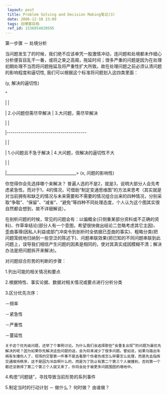 ```yaml
---
 layout: post
 title: Problem Solving and Decision Making笔记(3)
 date: 2006-12-10 23:09
 tags: 旧博客存档
 ref_id: 1536954820595
---
```

第一步骤 － 处境分析



当问题发生了的时候，我们绝不应该单凭一股激情冲动，连问题和处境都未作细心分析便盲目乱干一番，或将之束之高阁，拖延时间；很多严重的问题是因为在处理初期处理不当而将问题拖延及将严重性扩大所致。故在处理问题之前必须认清问题的影响程度和逼切性,
我们可以根据这个标准将问题划入这四类里面：



(y, 解决的逼切性)

^

|                            |

| 2.小问题但需尽早解决 | 3.大问题，需尽早解决

|                            |

|----------------------------------------

|                             |

| 1.小问题且不急于解决  | 4.大问题，但解决的逼切性不大

|                             |

|___________________________________> (x, 问题的影响性)



你觉得你会先选择哪个来解决？
普遍人选的不是2，就是3，说明大部分人会先考虑紧急性。而对于1，4的情况，可借助“制定变通思维图”的方法来思考（其实就是对当前拥有和缺乏的情况与未来需要和不需要的情况组合出来的四种情况，分别采取“争取”、“保留”、“减省”、“避免”等四种不同处理态度，个人认为这个图其实很自然都会想到，故不详细解说）。



在剖析问题的时候，常见的问题会有：以偏概全(只侧重某部分资料或不正确的资料)、作草率结论(部分人有一个意图，希望很快做出结论二忽略考虑其它主因)、歪曲事理(因私人利益或部门冲突令到剖析时全依据已歪曲的事实)、粗略分类(把问题笼统地归纳到一些空泛的陈述下)、问题串联效果(把已知的不同问题串联到此问题上，误导我们相信产生问题的因素是相同的，使对其真实成因模糊不清；解决办法是把问题拆开来解决)。



对问题综合形势的判断的步骤：

1.列出可能的相关情况和要点

2.根据特性、事实论据、数据对相关情况或要点进行分析分类

3.区分优先次序：

 －频率

 －紧急性

 －严重性

 －蔓延性

    关于这个优先级问题，还举了个事例讨论。为什么我们会选择那些“会重复出现”的问题为最优先解决的呢？因为如果你先解决这些问题的话，会为将来减少了很多问题。譬如说，如果马路出车祸有车撞伤人了，现场的交警第一件事不是去看那个伤者伤成怎么样要怎么处理，而是先去指挥交通维持秩序，这不是因为冷血啊什么的，而是为了防止有第二个第三个人被撞到，否则第一个都还没救得了第二个第三个人就又来了，你将会处于被更多问题围困的境地中。



4.构思“问题链”，寻找导致当前形势的系列事件

5.制定当时的行动计划 － 做什么？ 何时做？ 由谁做？

